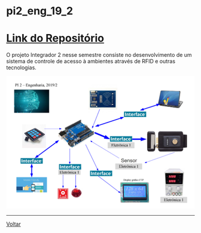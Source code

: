 # pi2\_eng\_19\_2

# [Link do Repositório](https://github.com/LPAE/pi2_eng_19_2)

O projeto Integrador 2 nesse semestre consiste no desenvolvimento de um sistema de controle de acesso à ambientes através de RFID e outras tecnologias.

![Conceito PI2](./img/Desenho_PI_Eng.png)

---
[Voltar](https://lpae.github.io/)



